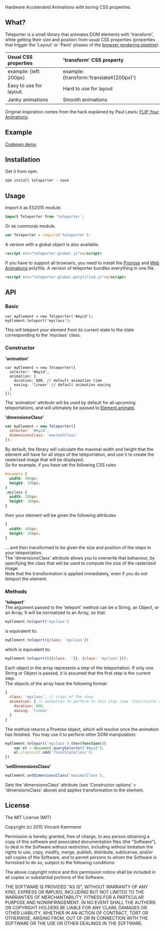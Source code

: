 Hardware Accelerated Animations with boring CSS properties.  

## What?
Teleporter is a small library that animates DOM elements with 'transform', while getting their size and position from usual CSS properties (properties that trigger the 'Layout' or 'Paint' phases of the [browser rendering pipeline](http://www.html5rocks.com/en/tutorials/internals/howbrowserswork/)).

| Usual CSS properties | 'transform' CSS property |
| :------------- | :------------- |
| example: {left: 200px} | example: {transform:'translateX(200px)'} |
| Easy to use for layout. | Hard to use for layout |
| Janky animations | Smooth animations |

Original inspiration comes from the hack explained by Paul Lewis: [FLIP Your Animations](https://aerotwist.com/blog/flip-your-animations/).

## Example
[Codepen demo](http://codepen.io/vkammerer/pen/ZbPdmN)
## Installation
Get it from npm.
```javascript
npm install teleporter --save
```
## Usage
Import it as ES2015 module.
```javascript
import Teleporter from 'teleporter';
```
Or as commonjs module.
```javascript
var Teleporter = require('teleporter');
```
A version with a global object is also available.
```html
<script src="teleporter-global.js"></script>
```
If you have to support all browsers, you need to install the [Promise](https://github.com/jakearchibald/es6-promise) and [Web Animations](https://github.com/web-animations/web-animations-js) polyfills. A version of teleporter bundles everything in one file.
```html
<script src="teleporter-global-polyfilled.js"></script>
```

## API
### Basic
```
var myElement = new Teleporter('#myid');
myElement.teleport('myclass');
```
This will teleport your element from its current state to the state corresponding to the 'myclass' class.

### Constructor

**'animation'**  
```
var myElement = new Teleporter({
  selector: '#myid',
  animation: {
    duration: 800, // default animation time
    easing: 'linear' // default animation easing
  }
});
```
The 'animation' attribute will be used by default for all upcoming teleportations, and will ultimately be passed to [Element.animate](http://w3c.github.io/web-animations/).

**'dimensionsClass'**  
```javascript
var myElement = new Teleporter({
  selector: '#myid',
  dimensionsClass: 'maximalClass'
});
```
By default, the library will calculate the maximal width and height that the element will have for all steps of the teleportation, and use it to create the rasterized image that will be displayed.  
So for example, if you have set the following CSS rules
```css
#example {
  width: 400px;
  height: 100px;
}
.myclass {
  width: 200px;
  height: 300px;
}
```
then your element will be given the following attributes
```css
{
  width: 400px;
  height: 300px;
}
```
... and then transformed to be given the size and position of the steps in your teleportation.  
The 'dimensionsClass' attribute allows you to overwrite that behaviour, by specifying the class that will be used to compute the size of the rasterized image.  
Note that the transformation is applied immediately, even if you do not teleport the element.

### Methods
**'teleport'**  
The argument passed to the 'teleport' method can be a String, an Object, or an Array.
It will be normalized to an Array, so that:
```javascript
myElement.teleport('myclass')
```
is equivalent to:
```javascript
myElement.teleport({class: 'myclass'})
```
which is equivalent to:
```javascript
myElement.teleport([{{class: ''}}, {class: 'myclass'}]);
```  
Each object in the array represents a step of the teleportation. If only one String or Object is passed, it is assumed that the first step is the current step.  
The objects of the array have the following format:
```javascript
{
  class: 'myclass', // class of the step
  animation: { // animation to perform to this step (see 'Constructor options' > 'animation' above)
    duration: 800,
    easing: 'linear'
  }
}
```
The method returns a Promise object, which will resolve once the animation has finished. You may use it to perform other DOM manipulation:
```javascript
myElement.teleport('myclass').then(function(){
	var el = document.querySelector('#myid');
	el.classList.add('finalStateClass');
})
```

**'setDimensionsClass'**  
```javascript
myElement.setDimensionsClass('maximalClass');
```
Sets the 'dimensionsClass' attribute (see 'Constructor options' > 'dimensionsClass' above) and applies transformation to the element.
## License
The MIT License (MIT)

Copyright (c) 2015 Vincent Kammerer

Permission is hereby granted, free of charge, to any person obtaining a copy
of this software and associated documentation files (the "Software"), to deal
in the Software without restriction, including without limitation the rights
to use, copy, modify, merge, publish, distribute, sublicense, and/or sell
copies of the Software, and to permit persons to whom the Software is
furnished to do so, subject to the following conditions:

The above copyright notice and this permission notice shall be included in all
copies or substantial portions of the Software.

THE SOFTWARE IS PROVIDED "AS IS", WITHOUT WARRANTY OF ANY KIND, EXPRESS OR
IMPLIED, INCLUDING BUT NOT LIMITED TO THE WARRANTIES OF MERCHANTABILITY,
FITNESS FOR A PARTICULAR PURPOSE AND NONINFRINGEMENT. IN NO EVENT SHALL THE
AUTHORS OR COPYRIGHT HOLDERS BE LIABLE FOR ANY CLAIM, DAMAGES OR OTHER
LIABILITY, WHETHER IN AN ACTION OF CONTRACT, TORT OR OTHERWISE, ARISING FROM,
OUT OF OR IN CONNECTION WITH THE SOFTWARE OR THE USE OR OTHER DEALINGS IN THE
SOFTWARE.

